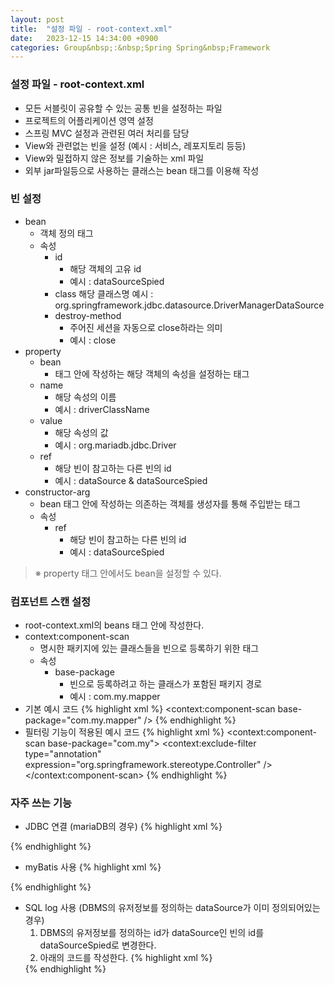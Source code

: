 ```yaml
---
layout: post
title:  "설정 파일 - root-context.xml"
date:   2023-12-15 14:34:00 +0900
categories: Group&nbsp;:&nbsp;Spring Spring&nbsp;Framework
---
```


### 설정 파일 - root-context.xml

- 모든 서블릿이 공유할 수 있는 공통 빈을 설정하는 파일
- 프로젝트의 어플리케이션 영역 설정
- 스프링 MVC 설정과 관련된 여러 처리를 담당
- View와 관련없는 빈을 설정 (예시 : 서비스, 레포지토리 등등)
- View와 밀접하지 않은 정보를 기술하는 xml 파일
- 외부 jar파일등으로 사용하는 클래스는 bean 태그를 이용해 작성

### 빈 설정 

- bean
    - 객체 정의 태그
    - 속성
        - id
            - 해당 객체의 고유 id
            - 예시 : dataSourceSpied
        - class
            해당 클래스명
            예시 : org.springframework.jdbc.datasource.DriverManagerDataSource
        - destroy-method
            - 주어진 세션을 자동으로 close하라는 의미
            - 예시 : close
- property
    - bean
        - 태그 안에 작성하는 해당 객체의 속성을 설정하는 태그
    - name
        - 해당 속성의 이름
        - 예시 : driverClassName
    - value
        - 해당 속성의 값
        - 예시 : org.mariadb.jdbc.Driver
    - ref
        - 해당 빈이 참고하는 다른 빈의 id
        - 예시 : dataSource & dataSourceSpied
- constructor-arg
    - bean 태그 안에 작성하는 의존하는 객체를 생성자를 통해 주입받는 태그
    - 속성
        - ref
            - 해당 빈이 참고하는 다른 빈의 id
            - 예시 : dataSourceSpied

>※ property 태그 안에서도 bean을 설정할 수 있다.

### 컴포넌트 스캔 설정

- root-context.xml의 beans 태그 안에 작성한다.
- context:component-scan
    - 명시한 패키지에 있는 클래스들을 빈으로 등록하기 위한 태그
    - 속성
        - base-package
            - 빈으로 등록하려고 하는 클래스가 포함된 패키지 경로
            - 예시 : com.my.mapper
- 기본 예시 코드
{% highlight xml %}
<context:component-scan base-package="com.my.mapper" />
{% endhighlight %}
- 필터링 기능이 적용된 예시 코드
{% highlight xml %}
<context:component-scan base-package="com.my">
    <context:exclude-filter type="annotation" expression="org.springframework.stereotype.Controller" />
</context:component-scan>
{% endhighlight %}

### 자주 쓰는 기능

- JDBC 연결 (mariaDB의 경우)
{% highlight xml %}
<bean id="dataSource" class="org.springframework.jdbc.datasource.DriverManagerDataSource">
    <property name="driverClassName" value="org.mariadb.jdbc.Driver" />
    <property name="url" value="jdbc:mariadb://url주소/데이터베이스명" />
    <property name="username" value="유저명" />
    <property name="password" value="비밀번호" />
</bean>
{% endhighlight %}

- myBatis 사용
{% highlight xml %}
<bean id="SqlSessionFectory" class="org.mybatis.spring.SqlSessionFactoryBean">
    <property name="dataSource" ref="dataSource" />
    <property name="configLocation" value="classpath:/mybatis-config.xml" />
    <property name="mapperLocations" value="classpath:/mappers/*Mapper.xml" />
</bean>
<bean id="sqlSession" class="org.mybatis.spring.SqlSessionTemplate" destroy-method="clearCache">
    <constructor-arg name="sqlSessionFactory" ref="SqlSessionFectory" />
</bean>
<bean class="org.mybatis.spring.mapper.MapperScannerConfigurer">
    <property name="basePackage" value="com.my.mapper" />
</bean>
{% endhighlight %}

- SQL log 사용 (DBMS의 유저정보를 정의하는 dataSource가 이미 정의되어있는 경우)
    1. DBMS의 유저정보를 정의하는 id가 dataSource인 빈의 id를 dataSourceSpied로 변경한다.
    2. 아래의 코드를 작성한다.
    {% highlight xml %}
    <bean id="dataSource" class="net.sf.log4jdbc.Log4jdbcProxyDataSource"> 
        <constructor-arg ref="dataSourceSpied" /> 
        <property name="logFormatter"> 
            <bean class="net.sf.log4jdbc.tools.Log4JdbcCustomFormatter"> 
                <property name="loggingType" value="MULTI_LINE" /> 
                <property name="sqlPrefix" value="SQL : "/> 
            </bean> 
        <property> 
    </bean>
    {% endhighlight %}
